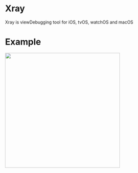 # Xray
Xray is viewDebugging tool for iOS, tvOS, watchOS and macOS

# Example
<img src="https://user-images.githubusercontent.com/12643700/169662621-16d289dd-4451-4992-8d05-ac0f77496051.png" width=375>
